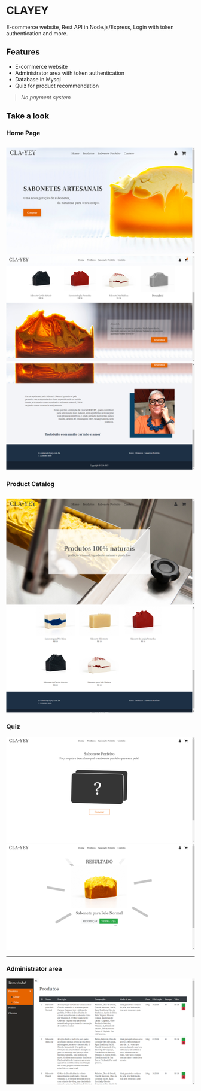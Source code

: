 # CLAYEY
E-commerce website, Rest API in Node.js/Express, Login with token authentication and more.

## Features
* E-commerce website
* Administrator area with token authentication
* Database in Mysql
* Quiz for product recommendation
> _No payment system_


## Take a look
### Home Page
![HomePageTop](https://github.com/julia-rolemberg/clayey-ecommerce/blob/master/views/prints/Home_topo.png)
![HomePageTop](https://github.com/julia-rolemberg/clayey-ecommerce/blob/master/views/prints/Home_meio2.png)
![HomePageTop](https://github.com/julia-rolemberg/clayey-ecommerce/blob/master/views/prints/Home_final.png)
---
### Product Catalog
![ProductsTop](https://github.com/julia-rolemberg/clayey-ecommerce/blob/master/views/prints/Produtos_topo.png)
![ProductsTop](https://github.com/julia-rolemberg/clayey-ecommerce/blob/master/views/prints/Produtos_final.png)
---
### Quiz
![Quiz](https://github.com/julia-rolemberg/clayey-ecommerce/blob/master/views/prints/Quiz_start.png)
![Quiz](https://github.com/julia-rolemberg/clayey-ecommerce/blob/master/views/prints/Quiz_resultado.png)

---
### Administrator area
![Quiz](https://github.com/julia-rolemberg/clayey-ecommerce/blob/master/views/prints/Restrito_produtos.png)



<!--
## Running Locally
### Prerequisites
* Install [Node.js](https://nodejs.org/en/)
* Install [MySql](https://www.mysql.com/downloads/) 

### Step 1: Clone this repository
```bash
https://github.com/julia-rolemberg/clayey-ecommerce.git
```

### Step 2: Create the database
* Find the folder "scripts_sql" on the directory
* Copy the file "script.sql" and 
-->
